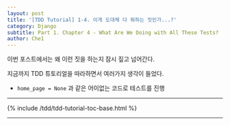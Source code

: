 ```yaml
---
layout: post
title: '[TDD Tutorial] 1-4. 이게 도대체 다 뭐하는 짓인가...?'
category: Django
subtitle: Part 1. Chapter 4 - What Are We Doing with All These Tests?
author: Che1
---
```




이번 포스트에서는 왜 이런 짓을 하는지 잠시 짚고 넘어간다.  

지금까지 TDD 튜토리얼을 따라하면서 여러가지 생각이 들었다.  

- `home_page = None` 과 같은 어이없는 코드로 테스트를 진행

- - -

{% include /tdd/tdd-tutorial-toc-base.html %}

- - -